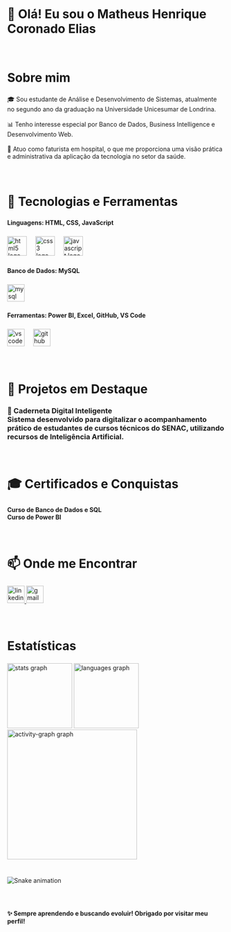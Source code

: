 <h1 align="left">👋 Olá! Eu sou o Matheus Henrique Coronado Elias</h1>

###

<br clear="both">

<h1 align="left">Sobre mim</h1>

###

<p align="left">🎓 Sou estudante de Análise e Desenvolvimento de Sistemas, atualmente no segundo ano da graduação na Universidade Unicesumar de Londrina.<br><br>📊 Tenho interesse especial por Banco de Dados, Business Intelligence e Desenvolvimento Web.<br><br>🏥 Atuo como faturista em hospital, o que me proporciona uma visão prática e administrativa da aplicação da tecnologia no setor da saúde.</p>

###

<br clear="both">

<h1 align="left">🚀 Tecnologias e Ferramentas</h1>

###


<h4 align="left">Linguagens: HTML, CSS, JavaScript</h4>

###

<div align="left">
  <img src="https://img.shields.io/badge/HTML5-E34F26?logo=html5&logoColor=white&style=for-the-badge" height="45" alt="html5 logo"  />
  <img width="12" />
  <img src="https://img.shields.io/badge/CSS3-1572B6?logo=css3&logoColor=white&style=for-the-badge" height="45" alt="css3 logo"  />
  <img width="12" />
  <img src="https://img.shields.io/badge/JavaScript-F7DF1E?logo=javascript&logoColor=black&style=for-the-badge" height="45" alt="javascript logo"  />
</div>

###

<h4 align="left">Banco de Dados: MySQL</h4>

###

<div align="left">
  <img src="https://img.shields.io/badge/MySQL-4479A1?logo=mysql&logoColor=white&style=for-the-badge" height="40" alt="mysql logo"  />
</div>

###

<h4 align="left">Ferramentas: Power BI, Excel, GitHub, VS Code</h4>

###

<div align="left">
  <img src="https://img.shields.io/badge/Visual Studio Code-007ACC?logo=visualstudiocode&logoColor=white&style=for-the-badge" height="40" alt="vscode logo"  />
  <img width="12" />
  <img src="https://img.shields.io/badge/GitHub-181717?logo=github&logoColor=white&style=for-the-badge" height="40" alt="github logo"  />
</div>

###

<br clear="both">

<h1 align="left">📁 Projetos em Destaque</h1>

###

<h3 align="left">🧠 Caderneta Digital Inteligente<br>Sistema desenvolvido para digitalizar o acompanhamento prático de estudantes de cursos técnicos do SENAC, utilizando recursos de Inteligência Artificial.</h3>

###

<br clear="both">

<h1 align="left">🎓 Certificados e Conquistas</h1>

###

<h4 align="left">Curso de Banco de Dados e SQL<br>Curso de Power BI</h4>

###

<br clear="both">

<h1 align="left">📫 Onde me Encontrar</h1>

###

<div align="left">
  <a href="https://www.linkedin.com/in/matheus-coronado/" target="_blank">
    <img src="https://img.shields.io/static/v1?message=LinkedIn&logo=linkedin&label=&color=0077B5&logoColor=white&labelColor=&style=for-the-badge" height="40" alt="linkedin logo"  />
  </a>
  <a href="matheuscoronado48@gmail.com" target="_blank">
    <img src="https://img.shields.io/static/v1?message=Gmail&logo=gmail&label=&color=D14836&logoColor=white&labelColor=&style=for-the-badge" height="40" alt="gmail logo"  />
  </a>
</div>

###

<br clear="both">

<h1 align="left">Estatísticas</h1>

###

<div align="left">
  <img src="https://github-readme-stats.vercel.app/api?username=matheuscoronado&hide_title=false&hide_rank=false&show_icons=true&include_all_commits=false&count_private=true&disable_animations=false&theme=chartreuse-dark&locale=pt-br&hide_border=true&order=1" height="150" alt="stats graph"  />
  <img src="https://github-readme-stats.vercel.app/api/top-langs?username=matheuscoronado&locale=pt-br&hide_title=false&layout=compact&card_width=320&langs_count=5&theme=chartreuse-dark&hide_border=true&order=2" height="150" alt="languages graph"  />
  <img src="https://github-readme-activity-graph.vercel.app/graph?username=matheuscoronado&radius=16&theme=chartreuse-dark&area=false&order=5&hide_border=true&hide_title=false" height="300" alt="activity-graph graph"  />
</div>

###

<br clear="both">

<img src="https://raw.githubusercontent.com/matheuscoronado/matheuscoronado/output/snake.svg" alt="Snake animation" />

###

<br clear="both">

<h4 align="left">✨ Sempre aprendendo e buscando evoluir! Obrigado por visitar meu perfil!</h4>

###

